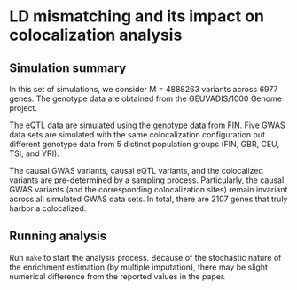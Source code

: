 # LD mismatching and its impact on colocalization analysis


## Simulation summary

In this set of simulations, we consider M = 4888263 variants across 6977 genes. The genotype data are obtained from the GEUVADIS/1000 Genome project.  

The eQTL data are simulated using the genotype data from FIN. Five GWAS data sets are simulated with the same colocalization configuration but different genotype data from 5 distinct population groups (FIN, GBR, CEU, TSI, and YRI). 

The causal GWAS variants, causal eQTL variants, and the colocalized variants are pre-determined by a sampling process. Particularly, the causal GWAS variants (and the corresponding colocalization sites) remain invariant across all simulated GWAS data sets. In total, there are 2107 genes that truly harbor a colocalized.


## Running analysis

Run ```make``` to start the analysis process. Because of the stochastic nature of the enrichment estimation (by multiple imputation), there may be slight numerical difference from the reported values in the paper.

